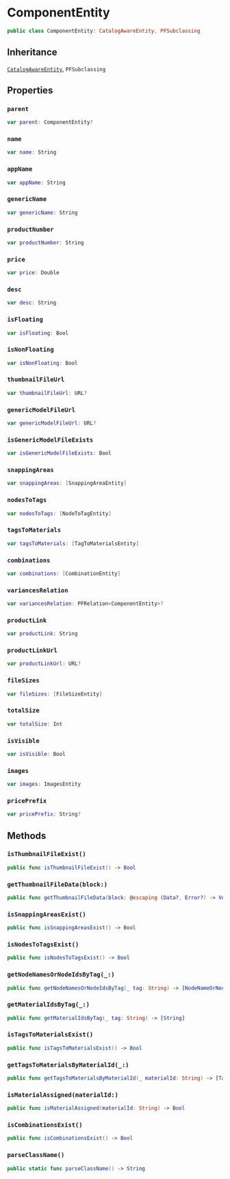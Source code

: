 # ComponentEntity

``` swift
public class ComponentEntity: CatalogAwareEntity, PFSubclassing
```

## Inheritance

[`CatalogAwareEntity`](/CatalogAwareEntity), `PFSubclassing`

## Properties

### `parent`

``` swift
var parent: ComponentEntity?
```

### `name`

``` swift
var name: String
```

### `appName`

``` swift
var appName: String
```

### `genericName`

``` swift
var genericName: String
```

### `productNumber`

``` swift
var productNumber: String
```

### `price`

``` swift
var price: Double
```

### `desc`

``` swift
var desc: String
```

### `isFloating`

``` swift
var isFloating: Bool
```

### `isNonFloating`

``` swift
var isNonFloating: Bool
```

### `thumbnailFileUrl`

``` swift
var thumbnailFileUrl: URL?
```

### `genericModelFileUrl`

``` swift
var genericModelFileUrl: URL?
```

### `isGenericModelFileExists`

``` swift
var isGenericModelFileExists: Bool
```

### `snappingAreas`

``` swift
var snappingAreas: [SnappingAreaEntity]
```

### `nodesToTags`

``` swift
var nodesToTags: [NodeToTagEntity]
```

### `tagsToMaterials`

``` swift
var tagsToMaterials: [TagToMaterialsEntity]
```

### `combinations`

``` swift
var combinations: [CombinationEntity]
```

### `variancesRelation`

``` swift
var variancesRelation: PFRelation<ComponentEntity>?
```

### `productLink`

``` swift
var productLink: String
```

### `productLinkUrl`

``` swift
var productLinkUrl: URL?
```

### `fileSizes`

``` swift
var fileSizes: [FileSizeEntity]
```

### `totalSize`

``` swift
var totalSize: Int
```

### `isVisible`

``` swift
var isVisible: Bool
```

### `images`

``` swift
var images: ImagesEntity
```

### `pricePrefix`

``` swift
var pricePrefix: String?
```

## Methods

### `isThumbnailFileExist()`

``` swift
public func isThumbnailFileExist() -> Bool
```

### `getThumbnailFileData(block:)`

``` swift
public func getThumbnailFileData(block: @escaping (Data?, Error?) -> Void)
```

### `isSnappingAreasExist()`

``` swift
public func isSnappingAreasExist() -> Bool
```

### `isNodesToTagsExist()`

``` swift
public func isNodesToTagsExist() -> Bool
```

### `getNodeNamesOrNodeIdsByTag(_:)`

``` swift
public func getNodeNamesOrNodeIdsByTag(_ tag: String) -> [NodeNameOrNodeId]
```

### `getMaterialIdsByTag(_:)`

``` swift
public func getMaterialIdsByTag(_ tag: String) -> [String]
```

### `isTagsToMaterialsExist()`

``` swift
public func isTagsToMaterialsExist() -> Bool
```

### `getTagsToMaterialsByMaterialId(_:)`

``` swift
public func getTagsToMaterialsByMaterialId(_ materialId: String) -> [TagToMaterialsEntity]
```

### `isMaterialAssigned(materialId:)`

``` swift
public func isMaterialAssigned(materialId: String) -> Bool
```

### `isCombinationsExist()`

``` swift
public func isCombinationsExist() -> Bool
```

### `parseClassName()`

``` swift
public static func parseClassName() -> String
```
